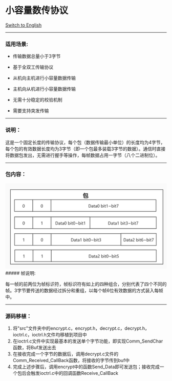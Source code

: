 # 小容量数传协议

[Switch to English](https://github.com/ZhuYanzhen1/CDTP/blob/master/Small%20Capacity/README.md)

***

### 适用场景:
+ 传输数据总量小于3字节

+ 基于全双工传输协议

+ 从机向主机进行小容量数据传输

+ 主机向从机进行小容量数据传输

+ 无需十分稳定的校验机制

+ 需要支持突发传输

***
### 说明：

这是一个固定长度的传输协议，每个包（数据传输最小单位）的长度均为4字节，每个包的有效数据长度均为3字节（即一个包最多装载3字节的数据）。通信时直接将数据包发出，无需进行握手等操作，每帧数据占用一字节（八个二进制位）。

***

### 包内容：

<img src="https://raw.githubusercontent.com/ZhuYanzhen1/CDTP/master/Pic/Package%20Content_s_cn.jpg" alt="PID Frame" title="PID Frame"  />
##### 帧说明:

每一帧的前两位为帧标识符，帧标识符有如上的四种组合，分别代表了四个不同的帧。3字节要传送的数据经过拆分和重组，以每个帧6位有效数据的方式装入每帧中。

***

### 源码移植：

1. 将"src"文件夹中的encrypt.c，encrypt.h，decrypt.c，decrypt.h，ioctrl.c，ioctrl.h文件均移植到项目中
2. 在ioctrl.c文件中实现最基本的发送单个字节功能，即实现Comm_SendChar函数，将Buf发送出去
3. 在接收完成一个字节的数据后，调用decrypt.c文件的Comm_Received_CallBack函数，将接收的字节传到buf中
4. 完成上述步骤后，调用encrypt中的函数Send_Data即可发送包；接收完成一个包后会触发ioctrl.c中的回调函数Receive_CallBack